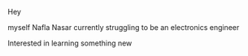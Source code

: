 Hey 

   myself Nafla Nasar currently struggling to be an electronics engineer
   
   Interested in learning something new
